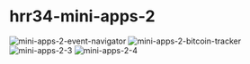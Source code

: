 # hrr34-mini-apps-2
![mini-apps-2-event-navigator](https://github.com/vintg/hrr34-mini-apps-2/blob/master/1.jpg)
![mini-apps-2-bitcoin-tracker](https://github.com/vintg/hrr34-mini-apps-2/blob/master/2.jpg)
![mini-apps-2-3](https://github.com/vintg/hrr34-mini-apps-2/blob/master/3.jpg)
![mini-apps-2-4](https://github.com/vintg/hrr34-mini-apps-2/blob/master/4.jpg)
